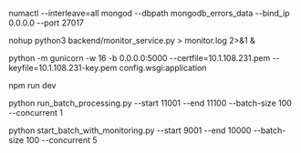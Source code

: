 numactl --interleave=all mongod --dbpath mongodb_errors_data --bind_ip 0.0.0.0 --port 27017

nohup python3 backend/monitor_service.py > monitor.log 2>&1 &

python -m gunicorn -w 16 -b 0.0.0.0:5000 --certfile=10.1.108.231.pem --keyfile=10.1.108.231-key.pem config.wsgi:application

npm run dev


python run_batch_processing.py --start 11001 --end 11100 --batch-size 100 --concurrent 1



python start_batch_with_monitoring.py --start 9001 --end 10000 --batch-size 100 --concurrent 5

